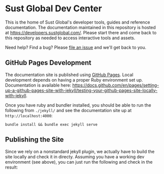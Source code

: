# Sust Global Dev Center

This is the home of Sust Global's developer tools, guides and reference documentation. The documentation maintained in this repository is hosted at https://developers.sustglobal.com/. Please start there and come back to this repository as needed to access interactive tools and assets.

Need help? Find a bug? Please [file an issue](https://github.com/sustglobal/dev-center/issues/new) and we'll get back to you.

## GitHub Pages Development

The documentation site is published using [GitHub Pages](https://docs.github.com/en/pages).
Local development depends on having a proper Ruby environment set up.
Documentation is available here:
https://docs.github.com/en/pages/setting-up-a-github-pages-site-with-jekyll/testing-your-github-pages-site-locally-with-jekyll.

Once you have ruby and bundler installed, you should be able to run the following from `./jekyll/` and see the
documentation site up at `http://localhost:4000`:

```
bundle install && bundle exec jekyll serve
```

## Publishing the Site

Since we rely on a nonstandard jekyll plugin, we actually have to build the site locally and check it in directy.
Assuming you have a working dev environment (see above), you can just run the following and check in the result:

```

```
